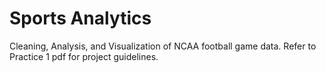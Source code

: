 # Sports Analytics
Cleaning, Analysis, and Visualization of NCAA football game data. Refer to Practice 1 pdf for project guidelines.
